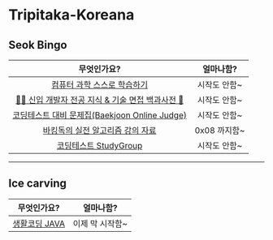 <h1> Tripitaka-Koreana</h1>

<h2> Seok Bingo </h2>
  
|무엇인가요?|얼마나함?|
|:---:|:---:|
|[컴퓨터 과학 스스로 학습하기](https://github.com/minnsane/TeachYourselfCS-KR)|시작도 안함~|
|[👶🏻 신입 개발자 전공 지식 & 기술 면접 백과사전 📖](https://github.com/gyoogle/tech-interview-for-developer)|시작도 안함~|
|[코딩테스트 대비 문제집(Baekjoon Online Judge)](https://github.com/tony9402/baekjoon)|시작도 안함~|
|[바킹독의 실전 알고리즘 강의 자료](https://github.com/encrypted-def/basic-algo-lecture)|0x08 까지함~|
|[코딩테스트 StudyGroup](https://github.com/CodeTest-StudyGroup/Code-Test-Study)|시작도 안함~|
  
- - -
  
<h2> Ice carving </h2>
  
|무엇인가요?|얼마나함?|
|:---:|:---:|
|<a href="https://opentutorials.org/module/516">생활코딩 JAVA</a>|이제 막 시작함~|
